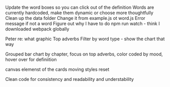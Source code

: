 
Update the word boxes so you can click out of the definition
Words are currently hardcoded, make them dynamic or choose more thoughtfully
Clean up the data folder
Change it from example.js ot word.js
Error message if not a word
Figure out why I have to do npm run watch - think I downloaded webpack globally

Peter re: what graphic
Top adverbs
Filter by word type - show the chart that way

Grouped bar chart by chapter, focus on top adverbs, color coded by mood, hover over for definiition

canvas elemenst of the cards moving
styles reset

Clean code for consistency and readability and understability
